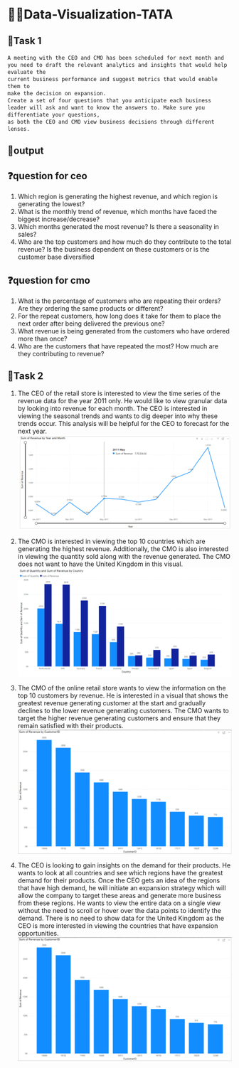# 👨‍💻Data-Visualization-TATA

## 🎯Task 1
    A meeting with the CEO and CMO has been scheduled for next month and you need to draft the relevant analytics and insights that would help evaluate the 
    current business performance and suggest metrics that would enable them to   
    make the decision on expansion.
    Create a set of four questions that you anticipate each business leader will ask and want to know the answers to. Make sure you differentiate your questions,
    as both the CEO and CMO view business decisions through different 
    lenses.

## 🚀output
  ## ❓question for ceo

  1. Which region is generating the highest revenue, and which region is generating the lowest?
  2. What is the monthly trend of revenue, which months have faced the biggest increase/decrease?
  3. Which months generated the most revenue? Is there a seasonality in sales?
  4. Who are the top customers and how much do they contribute to the total revenue? Is the business dependent on these customers or is the customer base diversified

 ## ❓question for cmo

   1. What is the percentage of customers who are repeating their orders? Are they ordering the same products or different?
   2. For the repeat customers, how long does it take for them to place the next order after being delivered the previous one?
   3. What revenue is being generated from the customers who have ordered more than once?
   4. Who are the customers that have repeated the most? How much are they contributing to revenue?

## 🎯Task 2
   1. The CEO of the retail store is interested to view the time series of the revenue data for the year 2011 only. He would like to view granular data by looking into revenue for each month. The CEO is interested in viewing the        seasonal trends and wants to dig deeper into why these trends occur. This analysis will be helpful for the CEO to forecast for the next year.
 ![output](images/question1.png)

  2. The CMO is interested in viewing the top 10 countries which are generating the highest revenue. Additionally, the CMO is also interested in viewing the quantity sold along with the revenue generated. The CMO does not want 
     to have the United Kingdom in this visual.
  ![output](images/question2.png)

  3. The CMO of the online retail store wants to view the information on the top 10 customers by revenue. He is interested in a visual that shows the greatest revenue generating customer at the start and gradually declines to 
     the lower revenue generating customers. The CMO wants to target the higher revenue generating customers and ensure that they remain satisfied with their products.
 ![output](images/question3.png)

  4. The CEO is looking to gain insights on the demand for their products. He wants to look at all countries and see which regions have the greatest demand for their products. Once the CEO gets an idea of the regions that have 
     high demand, he will initiate an expansion strategy which will allow the company to target these areas and generate more business from these regions. He wants to view the entire data on a single view without the need to 
     scroll or hover over the data points to identify the demand. There is no need to show data for the United Kingdom as the CEO is more interested in viewing the countries that have expansion opportunities.
 ![output](images/question3.png)

